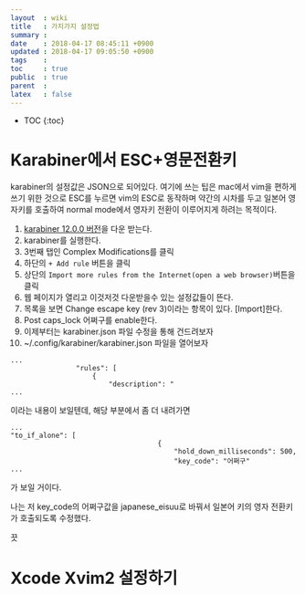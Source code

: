 ```yaml
---
layout  : wiki
title   : 가지가지 설정법
summary : 
date    : 2018-04-17 08:45:11 +0900
updated : 2018-04-17 09:05:50 +0900
tags    : 
toc     : true
public  : true
parent  : 
latex   : false
---
```

* TOC
{:toc}

# Karabiner에서 ESC+영문전환키

karabiner의 설정값은 JSON으로 되어있다. 여기에 쓰는 팁은 mac에서 vim을 편하게 쓰기 위한 것으로 ESC를 누르면 vim의 ESC로 동작하며 약간의 시차를 두고 일본어 영자키를 호출하여 normal mode에서 영자키 전환이 이루어지게 하려는 목적이다.

1. [karabiner 12.0.0 버전](https://pqrs.org/osx/karabiner/files/Karabiner-Elements-12.0.0.dmg )을 다운 받는다.
2. karabiner를 실행한다.
3. 3번째 탭인 Complex Modifications를 클릭
4. 하단의 `+ Add rule` 버튼을 클릭
5. 상단의 `Import more rules from the Internet(open a web browser)`버튼을 클릭
6. 웹 페이지가 열리고 이것저것 다운받을수 있는 설정값들이 뜬다.
7. 목록을 보면 Change escape key (rev 3)이라는 항목이 있다. [Import]한다.
8. Post caps_lock 어쩌구를 enable한다.
9. 이제부터는 karabiner.json 파일 수정을 통해 건드려보자
10. ~/.config/karabiner/karabiner.json 파일을 열어보자
~~~
...
                "rules": [
                    {
                        "description": "
...
~~~
이라는 내용이 보일텐데, 해당 부분에서 좀 더 내려가면
~~~
...
"to_if_alone": [
                                    {
                                        "hold_down_milliseconds": 500,
                                        "key_code": "어쩌구"
...
~~~
가 보일 거이다.

나는 저 key_code의 어쩌구값을 japanese_eisuu로 바꿔서 일본어 키의 영자 전환키가 호출되도록 수정했다.

끗

# Xcode Xvim2 설정하기
